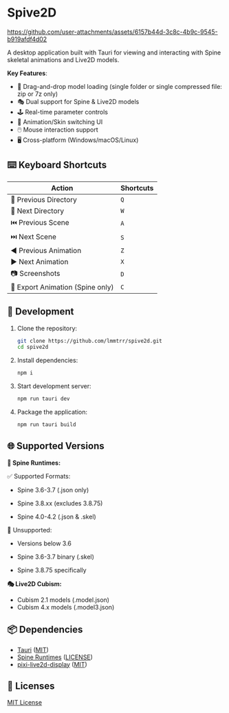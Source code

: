 # Spive2D

https://github.com/user-attachments/assets/6157b44d-3c8c-4b9c-9545-b919afdf4d02

A desktop application built with Tauri for viewing and interacting with Spine skeletal animations and Live2D models.

**Key Features**:

- 📂 Drag-and-drop model loading (single folder or single compressed file: zip or 7z only)
- 🎭 Dual support for Spine & Live2D models
- 🕹️ Real-time parameter controls
- 🎨 Animation/Skin switching UI
- 🖱️ Mouse interaction support
- 🖥️ Cross-platform (Windows/macOS/Linux)

## ⌨️ Keyboard Shortcuts

| Action                           | Shortcuts |
| -------------------------------- | --------- |
| 📂 Previous Directory            | `Q`       |
| 📁 Next Directory                | `W`       |
| ⏮️ Previous Scene                | `A`       |
| ⏭️ Next Scene                    | `S`       |
| ◀️ Previous Animation            | `Z`       |
| ▶️ Next Animation                | `X`       |
| 📷 Screenshots                   | `D`       |
| 💾 Export Animation (Spine only) | `C`       |

## 🚀 Development

1. Clone the repository:

   ```bash
   git clone https://github.com/lmmtrr/spive2d.git
   cd spive2d
   ```

2. Install dependencies:

   ```bash
   npm i
   ```

3. Start development server:

   ```bash
   npm run tauri dev
   ```

4. Package the application:

   ```bash
   npm run tauri build
   ```

## 🌐 Supported Versions

**🦴 Spine Runtimes:**

✅ Supported Formats:

- Spine 3.6-3.7 (.json only)

- Spine 3.8.xx (excludes 3.8.75)

- Spine 4.0-4.2 (.json & .skel)

🚫 Unsupported:

- Versions below 3.6

- Spine 3.6-3.7 binary (.skel)

- Spine 3.8.75 specifically

**🎭 Live2D Cubism:**

- Cubism 2.1 models (.model.json)
- Cubism 4.x models (.model3.json)

## 📦 Dependencies

- [Tauri](https://github.com/tauri-apps/tauri) ([MIT](https://github.com/tauri-apps/tauri/blob/dev/LICENSE_MIT))
- [Spine Runtimes](https://github.com/EsotericSoftware/spine-runtimes) ([LICENSE](https://github.com/EsotericSoftware/spine-runtimes/blob/master/LICENSE))
- [pixi-live2d-display](https://github.com/guansss/pixi-live2d-display) ([MIT](https://github.com/guansss/pixi-live2d-display/blob/master/LICENSE))

## 📄 Licenses

[MIT License](https://github.com/lmmtrr/spive2d/blob/main/LICENSE)
